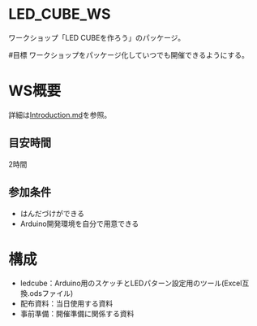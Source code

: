 # LED_CUBE_WS
ワークショップ「LED CUBEを作ろう」のパッケージ。

#目標
ワークショップをパッケージ化していつでも開催できるようにする。


# WS概要
詳細は[Introduction.md](配布資料/Introduction.md)を参照。
## 目安時間
2時間
## 参加条件
- はんだづけができる
- Arduino開発環境を自分で用意できる

# 構成
- ledcube：Arduino用のスケッチとLEDパターン設定用のツール(Excel互換.odsファイル)
- 配布資料：当日使用する資料
- 事前準備：開催準備に関係する資料
